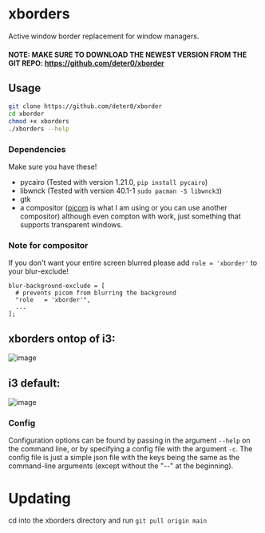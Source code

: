 # xborders
Active window border replacement for window managers.
#### NOTE: MAKE SURE TO DOWNLOAD THE NEWEST VERSION FROM THE GIT REPO: https://github.com/deter0/xborder

## Usage
```sh
git clone https://github.com/deter0/xborder
cd xborder
chmod +x xborders
./xborders --help
```
### Dependencies
Make sure you have these!
* pycairo (Tested with version 1.21.0, `pip install pycairo`)
* libwnck (Tested with version 40.1-1 `sudo pacman -S libwnck3`)
* gtk
* a compositor ([picom](https://github.com/yshui/picom) is what I am using or you can use another compositor) although even compton with work, just something that supports transparent windows.

### Note for compositor
If you don't want your entire screen blurred please add `role = 'xborder'` to your blur-exclude!
```
blur-background-exclude = [
  # prevents picom from blurring the background
  "role   = 'xborder'",
  ...
];
```

## xborders ontop of i3:
![image](https://user-images.githubusercontent.com/82973108/160370439-8b7a5feb-c186-4954-a029-b718b59fd957.png)
## i3 default:
![image](https://user-images.githubusercontent.com/82973108/160370578-3ea7e3e9-723a-4054-b7b0-2b0110d809c0.png)

### Config
Configuration options can be found by passing in the argument `--help` on the command line, or by specifying a config file with the argument `-c`. The config file is just a simple json file with the keys being the same as the command-line arguments (except without the "--" at the beginning).

# Updating
cd into the xborders directory and run `git pull origin main`
